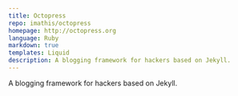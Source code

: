 ```yaml
---
title: Octopress
repo: imathis/octopress
homepage: http://octopress.org
language: Ruby
markdown: true
templates: Liquid
description: A blogging framework for hackers based on Jekyll.
---
```


A blogging framework for hackers based on Jekyll.
